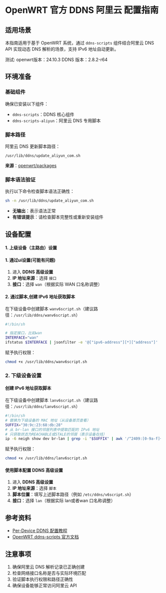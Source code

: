 # OpenWRT 官方 DDNS 阿里云 配置指南

## 适用场景

本指南适用于基于 OpenWRT 系统，通过 `ddns-scripts` 组件结合阿里云 DNS API 实现动态 DNS 解析的场景，支持 IPv6 地址自动更新。

测试:
openwrt版本：24.10.3
DDNS 版本：2.8.2-r64

## 环境准备

### 基础组件

确保已安装以下组件：
- `ddns-scripts`：DDNS 核心组件
- `ddns-scripts-aliyun`：阿里云 DNS 专用脚本

### 脚本路径

阿里云 DNS 更新脚本路径：
```
/usr/lib/ddns/update_aliyun_com.sh
```

**来源**：[openwrt/packages](https://github.com/openwrt/packages/blob/master/net/ddns-scripts/files/usr/lib/ddns/update_aliyun_com.sh)

### 脚本语法验证

执行以下命令检查脚本语法正确性：

```bash
sh -n /usr/lib/ddns/update_aliyun_com.sh
```

- **无输出**：表示语法正常
- **有错误提示**：请检查脚本完整性或重新安装组件

## 设备配置

#### 1. 上级设备（主路由）设置

#### 1. 通过ui设置(可能有问题)
1. 进入 **DDNS 高级设置**
2. **IP 地址来源**：选择 `接口`
3. **接口**：选择 `wan`（根据实际 WAN 口名称调整）

#### 2. 通过脚本,创建 IPv6 地址获取脚本

在下级设备中创建脚本 `wanv6script.sh`（建议路径：`/usr/lib/ddns/wanv6script.sh`）
```bash
#!/bin/sh

# 指定接口，比如wan
INTERFACE="wan"
ifstatus $INTERFACE | jsonfilter -e '@["ipv6-address"][*]["address"]' | grep -E '^2[0-9a-f][0-9a-f]?[0-9a-f]?' | grep -v '::'
```

赋予执行权限：

```bash
chmod +x /usr/lib/ddns/wanv6script.sh
```

### 2. 下级设备设置

#### 创建 IPv6 地址获取脚本

在下级设备中创建脚本 `lanv6script.sh`（建议路径：`/usr/lib/ddns/lanv6script.sh`）

```bash
#!/bin/sh
# 替换为下级设备的 MAC 地址（从设备首页查看）
SUFFIX="30:9c:23:68:db:28"
# 从 br-lan 接口的邻居列表中提取匹配的 IPv6 地址
# 只获取状态为REACHABLE或STALE的邻居（表示设备在线）
ip -6 neigh show dev br-lan | grep -i "$SUFFIX" | awk '/^2409:[0-9a-f]+:/ && /REACHABLE|STALE/ {print $1}' | grep -v '::' |  head -1
```

赋予执行权限：

```bash
chmod +x /usr/lib/ddns/lanv6script.sh
```

#### 使用脚本配置 DDNS 高级设置

1. 进入 **DDNS 高级设置**
2. **IP 地址来源**：选择 `脚本`
3. **脚本位置**：填写上述脚本路径（例如 `/etc/ddns/v6script.sh`）
3. **接口**：选择 `lan`（根据实际 lan或者wan 口名称调整）

## 参考资料

- [Per-Device DDNS 配置教程](https://blog.shinoaa.com/2024/08/20/perDDNS/)
- [OpenWRT ddns-scripts 官方文档](https://openwrt.org/docs/guide-user/services/ddns/client)

## 注意事项

1. 确保阿里云 DNS 解析记录已正确创建
2. 检查网络接口名称是否与实际环境匹配
3. 验证脚本执行权限和路径正确性
4. 确保设备能够正常访问阿里云 API
